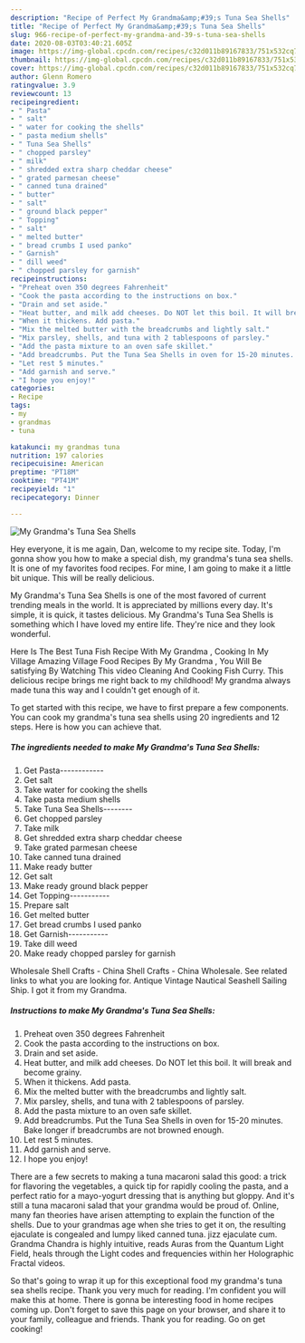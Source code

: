 ```yaml
---
description: "Recipe of Perfect My Grandma&amp;#39;s Tuna Sea Shells"
title: "Recipe of Perfect My Grandma&amp;#39;s Tuna Sea Shells"
slug: 966-recipe-of-perfect-my-grandma-and-39-s-tuna-sea-shells
date: 2020-08-03T03:40:21.605Z
image: https://img-global.cpcdn.com/recipes/c32d011b89167833/751x532cq70/my-grandmas-tuna-sea-shells-recipe-main-photo.jpg
thumbnail: https://img-global.cpcdn.com/recipes/c32d011b89167833/751x532cq70/my-grandmas-tuna-sea-shells-recipe-main-photo.jpg
cover: https://img-global.cpcdn.com/recipes/c32d011b89167833/751x532cq70/my-grandmas-tuna-sea-shells-recipe-main-photo.jpg
author: Glenn Romero
ratingvalue: 3.9
reviewcount: 13
recipeingredient:
- " Pasta"
- " salt"
- " water for cooking the shells"
- " pasta medium shells"
- " Tuna Sea Shells"
- " chopped parsley"
- " milk"
- " shredded extra sharp cheddar cheese"
- " grated parmesan cheese"
- " canned tuna drained"
- " butter"
- " salt"
- " ground black pepper"
- " Topping"
- " salt"
- " melted butter"
- " bread crumbs I used panko"
- " Garnish"
- " dill weed"
- " chopped parsley for garnish"
recipeinstructions:
- "Preheat oven 350 degrees Fahrenheit"
- "Cook the pasta according to the instructions on box."
- "Drain and set aside."
- "Heat butter, and milk add cheeses. Do NOT let this boil. It will break and become grainy."
- "When it thickens. Add pasta."
- "Mix the melted butter with the breadcrumbs and lightly salt."
- "Mix parsley, shells, and tuna with 2 tablespoons of parsley."
- "Add the pasta mixture to an oven safe skillet."
- "Add breadcrumbs. Put the Tuna Sea Shells in oven for 15-20 minutes. Bake longer if breadcrumbs are not browned enough."
- "Let rest 5 minutes."
- "Add garnish and serve."
- "I hope you enjoy!"
categories:
- Recipe
tags:
- my
- grandmas
- tuna

katakunci: my grandmas tuna 
nutrition: 197 calories
recipecuisine: American
preptime: "PT18M"
cooktime: "PT41M"
recipeyield: "1"
recipecategory: Dinner

---
```



![My Grandma&#39;s Tuna Sea Shells](https://img-global.cpcdn.com/recipes/c32d011b89167833/751x532cq70/my-grandmas-tuna-sea-shells-recipe-main-photo.jpg)

Hey everyone, it is me again, Dan, welcome to my recipe site. Today, I'm gonna show you how to make a special dish, my grandma&#39;s tuna sea shells. It is one of my favorites food recipes. For mine, I am going to make it a little bit unique. This will be really delicious.

My Grandma&#39;s Tuna Sea Shells is one of the most favored of current trending meals in the world. It is appreciated by millions every day. It's simple, it is quick, it tastes delicious. My Grandma&#39;s Tuna Sea Shells is something which I have loved my entire life. They're nice and they look wonderful.

Here Is The Best Tuna Fish Recipe With My Grandma , Cooking In My Village Amazing Village Food Recipes By My Grandma , You Will Be satisfying By Watching This video Cleaning And Cooking Fish Curry. This delicious recipe brings me right back to my childhood! My grandma always made tuna this way and I couldn&#39;t get enough of it.


To get started with this recipe, we have to first prepare a few components. You can cook my grandma&#39;s tuna sea shells using 20 ingredients and 12 steps. Here is how you can achieve that.

<!--inarticleads1-->

##### The ingredients needed to make My Grandma&#39;s Tuna Sea Shells:

1. Get  Pasta------------
1. Get  salt
1. Take  water for cooking the shells
1. Take  pasta medium shells
1. Take  Tuna Sea Shells--------
1. Get  chopped parsley
1. Take  milk
1. Get  shredded extra sharp cheddar cheese
1. Take  grated parmesan cheese
1. Take  canned tuna drained
1. Make ready  butter
1. Get  salt
1. Make ready  ground black pepper
1. Get  Topping-----------
1. Prepare  salt
1. Get  melted butter
1. Get  bread crumbs I used panko
1. Get  Garnish-----------
1. Take  dill weed
1. Make ready  chopped parsley for garnish


Wholesale Shell Crafts - China Shell Crafts - China Wholesale. See related links to what you are looking for. Antique Vintage Nautical Seashell Sailing Ship. I got it from my Grandma. 

<!--inarticleads2-->

##### Instructions to make My Grandma&#39;s Tuna Sea Shells:

1. Preheat oven 350 degrees Fahrenheit
1. Cook the pasta according to the instructions on box.
1. Drain and set aside.
1. Heat butter, and milk add cheeses. Do NOT let this boil. It will break and become grainy.
1. When it thickens. Add pasta.
1. Mix the melted butter with the breadcrumbs and lightly salt.
1. Mix parsley, shells, and tuna with 2 tablespoons of parsley.
1. Add the pasta mixture to an oven safe skillet.
1. Add breadcrumbs. Put the Tuna Sea Shells in oven for 15-20 minutes. Bake longer if breadcrumbs are not browned enough.
1. Let rest 5 minutes.
1. Add garnish and serve.
1. I hope you enjoy!


There are a few secrets to making a tuna macaroni salad this good: a trick for flavoring the vegetables, a quick tip for rapidly cooling the pasta, and a perfect ratio for a mayo-yogurt dressing that is anything but gloppy. And it&#39;s still a tuna macaroni salad that your grandma would be proud of. Online, many fan theories have arisen attempting to explain the function of the shells. Due to your grandmas age when she tries to get it on, the resulting ejaculate is congealed and lumpy liked canned tuna. jizz ejaculate cum. Grandma Chandra is highly intuitive, reads Auras from the Quantum Light Field, heals through the Light codes and frequencies within her Holographic Fractal videos. 

So that's going to wrap it up for this exceptional food my grandma&#39;s tuna sea shells recipe. Thank you very much for reading. I'm confident you will make this at home. There is gonna be interesting food in home recipes coming up. Don't forget to save this page on your browser, and share it to your family, colleague and friends. Thank you for reading. Go on get cooking!

